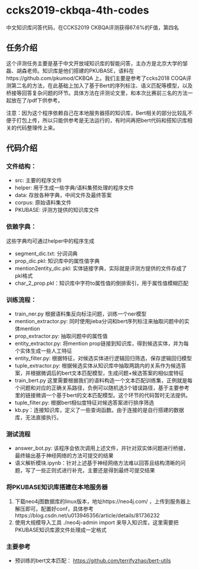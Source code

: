 # ccks2019-ckbqa-4th-codes
中文知识库问答代码，在CCKS2019 CKBQA评测获得67.6%的F值，第四名
## 任务介绍
  这个评测任务主要是基于中文开放域知识库的智能问答，主办方是北京大学的邹磊、胡森老师。知识库是他们搭建的PKUBASE，语料在https://github.com/pkumod/CKBQA 上。我们主要是参考了ccks2018 COQA评测第二名的方法，在此基础上加入了基于Bert的序列标注、语义匹配等模型，以及桥接等回答复杂问题的环节。具体方法在评测论文里，和本次比赛前三名的方法一起放在了/pdf下供参考。  
  
  注意：因为这个程序依赖自己在本地服务器搭的知识库，Bert相关的部分比较乱不便于打包上传，所以只能供参考是无法运行的，有时间再把bert代码和搭知识库相关的代码整理传上来。
## 代码介绍
  ### 文件结构：
  - src: 主要的程序文件
  - helper: 用于生成一些字典/语料集预处理的程序文件
  - data: 存放各种字典，中间文件及最终答案
  - corpus: 原始语料集文件
  - PKUBASE: 评测方提供的知识库文件
  ### 依赖字典：
  这些字典均可通过helper中的程序生成
  - segment_dic.txt: 分词词典
  - prop_dic.pkl: 知识库中的属性值字典
  - mention2entity_dic.pkl: 实体链接字典，实际就是评测方提供的文件存成了pkl格式
  - char_2_prop.pkl：知识库中字符to属性值的倒排索引，用于属性值模糊匹配
  ### 训练流程：
  - train_ner.py 根据语料集反向标注问题，训练一个ner模型
  - mention_extractor.py: 同时使用jieba分词和bert序列标注来抽取问题中的实体mention
  - prop_extractor.py: 抽取问题中的属性值
  - entity_extractor.py: 将mention prop链接到知识库，得到候选实体，并为每个实体生成一些人工特征
  - entity_filter.py: 根据特征，对候选实体进行逻辑回归筛选，保存逻辑回归模型
  - tuple_extractor.py: 根据候选实体从知识库中抽取两跳内的关系作为候选答案，并根据微调后的bert文本匹配模型，生成问题+候选答案的相似度特征
  - train_bert.py 这里需要根据我们的语料构造一个文本匹配训练集，正例就是每个问题和对应的正确关系路径，负例可以随机选3个错误路径，基于主要参考里的链接微调一个基于bert的文本匹配模型。这个环节的代码暂时无法提供。
  - tuple_filter.py: 根据bert相似度特征对候选答案进行排序筛选
  - kb.py：连接知识库，定义了一些查询函数。由于连接的是自行搭建的数据库，无法直接执行。
  ### 测试流程
  - answer_bot.py: 该程序会依次调用上述文件，并针对双实体问题进行桥接，最终输出基于神经网络的方法可提交的结果
  - 语义解析模块.ipynb：针对上述基于神经网络方法难以回答且结构清晰的问题，写了一些正则式进行补充，主要还是得到最终可提交结果
  ### 将PKUBASE知识库搭建在本地服务器
  1. 下载neo4j图数据库的linux版本，地址https://neo4j.com/ ，上传到服务器上解压即可。配置好conf，具体参考https://blog.csdn.net/u013946356/article/details/81736232 
  2. 使用大规模导入工具 ./neo4j-admin import 来导入知识库，这里需要把PKUBASE知识库源文件处理成一定格式
  ### 主要参考
  - 预训练的bert文本匹配： https://github.com/terrifyzhao/bert-utils
